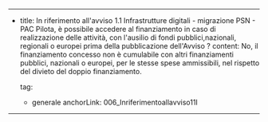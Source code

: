 ---
  - title: In riferimento all'avviso 1.1 Infrastrutture digitali - migrazione PSN - PAC Pilota, è possibile accedere al finanziamento in caso di realizzazione delle attività, con l'ausilio di fondi pubblici,nazionali, regionali o europei prima della pubblicazione dell'Avviso ?
    content: No, il finanziamento concesso non è cumulabile con altri finanziamenti pubblici, nazionali o europei, per le stesse spese ammissibili, nel rispetto del divieto del doppio finanziamento.

    tag:
      - generale
    anchorLink: 006_Inriferimentoallavviso11I
---